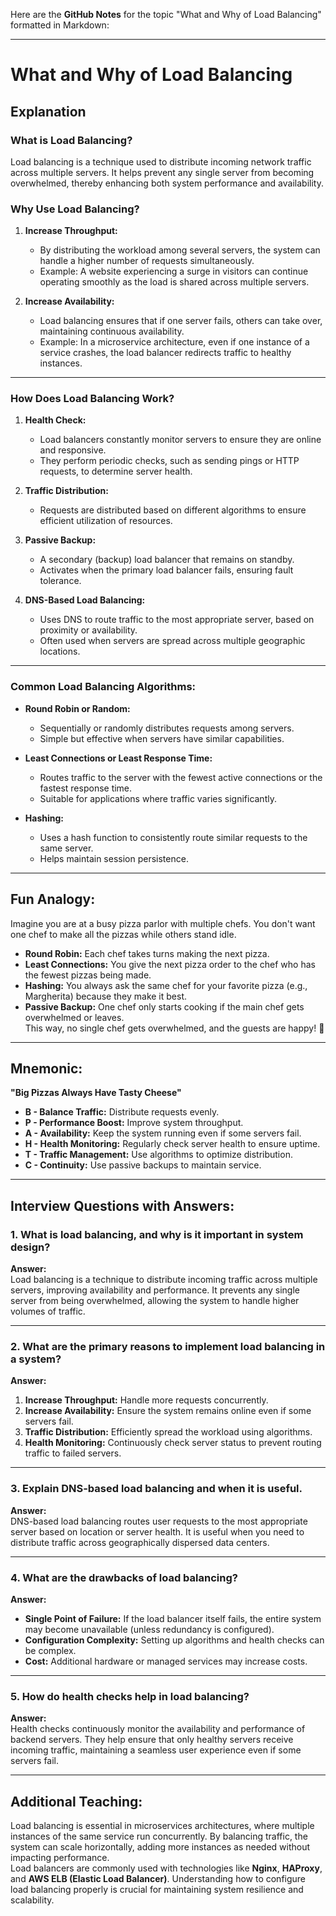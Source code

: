 Here are the **GitHub Notes** for the topic "What and Why of Load Balancing" formatted in Markdown:

---

# **What and Why of Load Balancing**

## **Explanation**

### **What is Load Balancing?**  
Load balancing is a technique used to distribute incoming network traffic across multiple servers. It helps prevent any single server from becoming overwhelmed, thereby enhancing both system performance and availability.

### **Why Use Load Balancing?**  
1. **Increase Throughput:**  
   - By distributing the workload among several servers, the system can handle a higher number of requests simultaneously.  
   - Example: A website experiencing a surge in visitors can continue operating smoothly as the load is shared across multiple servers.  

2. **Increase Availability:**  
   - Load balancing ensures that if one server fails, others can take over, maintaining continuous availability.  
   - Example: In a microservice architecture, even if one instance of a service crashes, the load balancer redirects traffic to healthy instances.  

---

### **How Does Load Balancing Work?**  
1. **Health Check:**  
   - Load balancers constantly monitor servers to ensure they are online and responsive.  
   - They perform periodic checks, such as sending pings or HTTP requests, to determine server health.  

2. **Traffic Distribution:**  
   - Requests are distributed based on different algorithms to ensure efficient utilization of resources.  
   
3. **Passive Backup:**  
   - A secondary (backup) load balancer that remains on standby.  
   - Activates when the primary load balancer fails, ensuring fault tolerance.  

4. **DNS-Based Load Balancing:**  
   - Uses DNS to route traffic to the most appropriate server, based on proximity or availability.  
   - Often used when servers are spread across multiple geographic locations.  

---

### **Common Load Balancing Algorithms:**  
- **Round Robin or Random:**  
  - Sequentially or randomly distributes requests among servers.  
  - Simple but effective when servers have similar capabilities.  

- **Least Connections or Least Response Time:**  
  - Routes traffic to the server with the fewest active connections or the fastest response time.  
  - Suitable for applications where traffic varies significantly.  

- **Hashing:**  
  - Uses a hash function to consistently route similar requests to the same server.  
  - Helps maintain session persistence.  

---

## **Fun Analogy:**  
Imagine you are at a busy pizza parlor with multiple chefs. You don't want one chef to make all the pizzas while others stand idle.  
- **Round Robin:** Each chef takes turns making the next pizza.  
- **Least Connections:** You give the next pizza order to the chef who has the fewest pizzas being made.  
- **Hashing:** You always ask the same chef for your favorite pizza (e.g., Margherita) because they make it best.  
- **Passive Backup:** One chef only starts cooking if the main chef gets overwhelmed or leaves.  
This way, no single chef gets overwhelmed, and the guests are happy! 🍕  

---

## **Mnemonic:**  
**"Big Pizzas Always Have Tasty Cheese"**  
- **B - Balance Traffic:** Distribute requests evenly.  
- **P - Performance Boost:** Improve system throughput.  
- **A - Availability:** Keep the system running even if some servers fail.  
- **H - Health Monitoring:** Regularly check server health to ensure uptime.  
- **T - Traffic Management:** Use algorithms to optimize distribution.  
- **C - Continuity:** Use passive backups to maintain service.  

---

## **Interview Questions with Answers:**  

### **1. What is load balancing, and why is it important in system design?**  
**Answer:**  
Load balancing is a technique to distribute incoming traffic across multiple servers, improving availability and performance. It prevents any single server from being overwhelmed, allowing the system to handle higher volumes of traffic.  

---

### **2. What are the primary reasons to implement load balancing in a system?**  
**Answer:**  
1. **Increase Throughput:** Handle more requests concurrently.  
2. **Increase Availability:** Ensure the system remains online even if some servers fail.  
3. **Traffic Distribution:** Efficiently spread the workload using algorithms.  
4. **Health Monitoring:** Continuously check server status to prevent routing traffic to failed servers.  

---

### **3. Explain DNS-based load balancing and when it is useful.**  
**Answer:**  
DNS-based load balancing routes user requests to the most appropriate server based on location or server health. It is useful when you need to distribute traffic across geographically dispersed data centers.  

---

### **4. What are the drawbacks of load balancing?**  
**Answer:**  
- **Single Point of Failure:** If the load balancer itself fails, the entire system may become unavailable (unless redundancy is configured).  
- **Configuration Complexity:** Setting up algorithms and health checks can be complex.  
- **Cost:** Additional hardware or managed services may increase costs.  

---

### **5. How do health checks help in load balancing?**  
**Answer:**  
Health checks continuously monitor the availability and performance of backend servers. They help ensure that only healthy servers receive incoming traffic, maintaining a seamless user experience even if some servers fail.  

---

## **Additional Teaching:**  
Load balancing is essential in microservices architectures, where multiple instances of the same service run concurrently. By balancing traffic, the system can scale horizontally, adding more instances as needed without impacting performance.  
Load balancers are commonly used with technologies like **Nginx**, **HAProxy**, and **AWS ELB (Elastic Load Balancer)**. Understanding how to configure load balancing properly is crucial for maintaining system resilience and scalability.  

